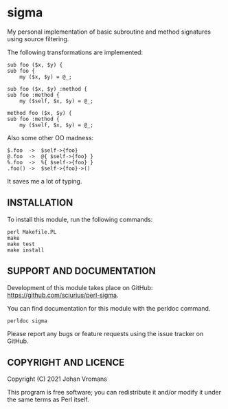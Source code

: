 # sigma

My personal implementation of basic subroutine and method signatures
using source filtering.

The following transformations are implemented:

    sub foo ($x, $y) {
    sub foo {
        my ($x, $y) = @_;

    sub foo ($x, $y) :method {
    sub foo :method {
        my ($self, $x, $y) = @_;

    method foo ($x, $y) {
    sub foo :method {
        my ($self, $x, $y) = @_;

Also some other OO madness:

    $.foo  ->  $self->{foo}
    @.foo  ->  @{ $self->{foo} }
    %.foo  ->  %{ $self->{foo} }
    .foo() ->  $self->{foo}->()

It saves me a lot of typing.

## INSTALLATION

To install this module, run the following commands:

	perl Makefile.PL
	make
	make test
	make install

## SUPPORT AND DOCUMENTATION

Development of this module takes place on GitHub:
https://github.com/sciurius/perl-sigma.

You can find documentation for this module with the perldoc command.

    perldoc sigma

Please report any bugs or feature requests using the issue tracker on
GitHub.

## COPYRIGHT AND LICENCE

Copyright (C) 2021 Johan Vromans

This program is free software; you can redistribute it and/or modify it
under the same terms as Perl itself.

